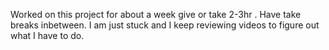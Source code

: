 Worked on this project for about a week give or take 2-3hr .
Have take breaks inbetween. I am just stuck and I keep reviewing videos to figure out what I have to do. 